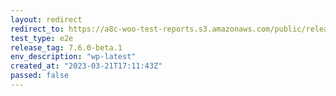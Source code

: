```yaml
---
layout: redirect
redirect_to: https://a8c-woo-test-reports.s3.amazonaws.com/public/release/7.6.0-beta.1/wp-latest/e2e/index.html
test_type: e2e
release_tag: 7.6.0-beta.1
env_description: "wp-latest"
created_at: "2023-03-21T17:11:43Z"
passed: false
---
```

